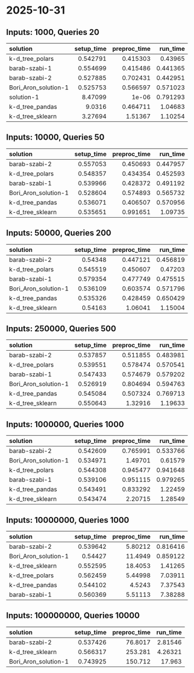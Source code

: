 # 2025-10-31

## Inputs: 1000, Queries 20

| solution             |   setup_time |   preproc_time |   run_time |
|:---------------------|-------------:|---------------:|-----------:|
| k-d_tree_polars      |     0.542791 |       0.415303 |   0.43965  |
| barab-szabi-1        |     0.554699 |       0.415486 |   0.441365 |
| barab-szabi-2        |     0.527885 |       0.702431 |   0.442951 |
| Bori_Aron_solution-1 |     0.525753 |       0.566597 |   0.571023 |
| solution-1           |     8.47099  |       1e-06    |   0.791293 |
| k-d_tree_pandas      |     9.0316   |       0.464711 |   1.04683  |
| k-d_tree_sklearn     |     3.27694  |       1.51367  |   1.10254  |

## Inputs: 10000, Queries 50

| solution             |   setup_time |   preproc_time |   run_time |
|:---------------------|-------------:|---------------:|-----------:|
| barab-szabi-2        |     0.557053 |       0.450693 |   0.447957 |
| k-d_tree_polars      |     0.548357 |       0.434354 |   0.452593 |
| barab-szabi-1        |     0.539966 |       0.428372 |   0.491192 |
| Bori_Aron_solution-1 |     0.528604 |       0.574893 |   0.565732 |
| k-d_tree_pandas      |     0.536071 |       0.406507 |   0.570956 |
| k-d_tree_sklearn     |     0.535651 |       0.991651 |   1.09735  |

## Inputs: 50000, Queries 200

| solution             |   setup_time |   preproc_time |   run_time |
|:---------------------|-------------:|---------------:|-----------:|
| barab-szabi-2        |     0.54348  |       0.447121 |   0.456819 |
| k-d_tree_polars      |     0.545519 |       0.450607 |   0.47203  |
| barab-szabi-1        |     0.579354 |       0.477749 |   0.475515 |
| Bori_Aron_solution-1 |     0.536109 |       0.603574 |   0.571796 |
| k-d_tree_pandas      |     0.535326 |       0.428459 |   0.650429 |
| k-d_tree_sklearn     |     0.54163  |       1.06041  |   1.15004  |

## Inputs: 250000, Queries 500

| solution             |   setup_time |   preproc_time |   run_time |
|:---------------------|-------------:|---------------:|-----------:|
| barab-szabi-2        |     0.537857 |       0.511855 |   0.483981 |
| k-d_tree_polars      |     0.539551 |       0.578474 |   0.570541 |
| barab-szabi-1        |     0.547433 |       0.574679 |   0.579202 |
| Bori_Aron_solution-1 |     0.526919 |       0.804694 |   0.594763 |
| k-d_tree_pandas      |     0.545084 |       0.507324 |   0.769713 |
| k-d_tree_sklearn     |     0.550643 |       1.32916  |   1.19633  |

## Inputs: 1000000, Queries 1000

| solution             |   setup_time |   preproc_time |   run_time |
|:---------------------|-------------:|---------------:|-----------:|
| barab-szabi-2        |     0.542609 |       0.765991 |   0.533766 |
| Bori_Aron_solution-1 |     0.534971 |       1.49701  |   0.61579  |
| k-d_tree_polars      |     0.544308 |       0.945477 |   0.941648 |
| barab-szabi-1        |     0.539106 |       0.951115 |   0.979265 |
| k-d_tree_pandas      |     0.543491 |       0.833292 |   1.22459  |
| k-d_tree_sklearn     |     0.543474 |       2.20715  |   1.28549  |

## Inputs: 10000000, Queries 1000

| solution             |   setup_time |   preproc_time |   run_time |
|:---------------------|-------------:|---------------:|-----------:|
| barab-szabi-2        |     0.539642 |        5.80212 |   0.816416 |
| Bori_Aron_solution-1 |     0.54427  |       11.4949  |   0.859122 |
| k-d_tree_sklearn     |     0.552595 |       18.4053  |   1.41265  |
| k-d_tree_polars      |     0.562459 |        5.44998 |   7.03911  |
| k-d_tree_pandas      |     0.544102 |        4.5243  |   7.37543  |
| barab-szabi-1        |     0.560369 |        5.51113 |   7.38288  |

## Inputs: 100000000, Queries 10000

| solution             |   setup_time |   preproc_time |   run_time |
|:---------------------|-------------:|---------------:|-----------:|
| barab-szabi-2        |     0.537426 |        76.8017 |    2.81546 |
| k-d_tree_sklearn     |     0.566317 |       253.281  |    4.26321 |
| Bori_Aron_solution-1 |     0.743925 |       150.712  |   17.963   |